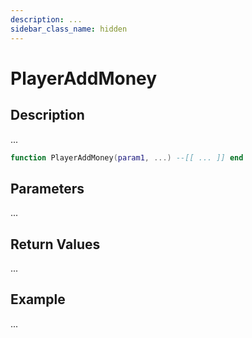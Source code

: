 ```yaml
---
description: ...
sidebar_class_name: hidden
---
```


# PlayerAddMoney

## Description

...

```lua
function PlayerAddMoney(param1, ...) --[[ ... ]] end
```

## Parameters

...

## Return Values

...

## Example

...

